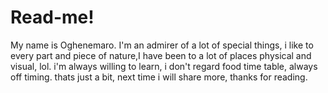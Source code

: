 # Read-me!

My name is Oghenemaro. I'm an admirer of a lot of special things, i like to every part and piece of nature,I have been to a lot of places physical and visual, lol. i'm always willing to learn, i don't regard food time table, always off timing. thats just a bit, next time i will share more, thanks for reading.
